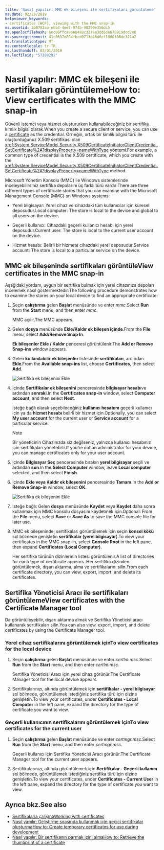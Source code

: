 ```yaml
---
title: 'Nasıl yapılır: MMC ek bileşeni ile sertifikaları görüntüleme'
ms.date: 02/25/2019
helpviewer_keywords:
- certificates [WCF], viewing with the MMC snap-in
ms.assetid: 2b8782aa-ebb4-4ee7-974b-90299e356dc5
ms.openlocfilehash: 6ec86ffca9ae84a9c3276a3dd6de676919dcd2e0
ms.sourcegitcommit: 41c0637e894fbcd0713d46d6ef1866f08dc321a2
ms.translationtype: MT
ms.contentlocale: tr-TR
ms.lasthandoff: 03/01/2019
ms.locfileid: "57200292"
---
```

# <a name="how-to-view-certificates-with-the-mmc-snap-in"></a><span data-ttu-id="c4363-102">Nasıl yapılır: MMC ek bileşeni ile sertifikaları görüntüleme</span><span class="sxs-lookup"><span data-stu-id="c4363-102">How to: View certificates with the MMC snap-in</span></span>
<span data-ttu-id="c4363-103">Güvenli istemci veya hizmet oluştururken kullanabileceğiniz bir [sertifika](working-with-certificates.md) kimlik bilgisi olarak.</span><span class="sxs-lookup"><span data-stu-id="c4363-103">When you create a secure client or service, you can use a [certificate](working-with-certificates.md) as the credential.</span></span> <span data-ttu-id="c4363-104">Örneğin, ortak bir kimlik bilgisi türü ile oluşturduğunuz X.509 sertifikası olan <xref:System.ServiceModel.Security.X509CertificateInitiatorClientCredential.SetCertificate%2A?displayProperty=nameWithType> yöntemi.</span><span class="sxs-lookup"><span data-stu-id="c4363-104">For example, a common type of credential is the X.509 certificate, which you create with the <xref:System.ServiceModel.Security.X509CertificateInitiatorClientCredential.SetCertificate%2A?displayProperty=nameWithType> method.</span></span> 

<span data-ttu-id="c4363-105">Microsoft Yönetim Konsolu (MMC) ile Windows sistemlerinde inceleyebilirsiniz sertifika depolarını üç farklı türü vardır:</span><span class="sxs-lookup"><span data-stu-id="c4363-105">There are three different types of certificate stores that you can examine with the Microsoft Management Console (MMC) on Windows systems:</span></span>

- <span data-ttu-id="c4363-106">Yerel bilgisayar: Yerel cihaz ve cihazdaki tüm kullanıcılar için küresel deposudur.</span><span class="sxs-lookup"><span data-stu-id="c4363-106">Local computer: The store is local to the device and global to all users on the device.</span></span>

- <span data-ttu-id="c4363-107">Geçerli kullanıcı: Cihazdaki geçerli kullanıcı hesabı için yerel deposudur.</span><span class="sxs-lookup"><span data-stu-id="c4363-107">Current user: The store is local to the current user account on the device.</span></span>

- <span data-ttu-id="c4363-108">Hizmet hesabı: Belirli bir hizmete cihazdaki yerel deposudur.</span><span class="sxs-lookup"><span data-stu-id="c4363-108">Service account: The store is local to a particular service on the device.</span></span>

  
## <a name="view-certificates-in-the-mmc-snap-in"></a><span data-ttu-id="c4363-109">MMC ek bileşeninde sertifikaları görüntüle</span><span class="sxs-lookup"><span data-stu-id="c4363-109">View certificates in the MMC snap-in</span></span> 

<span data-ttu-id="c4363-110">Aşağıdaki yordam, uygun bir sertifika bulmak için yerel cihazınıza depoları incelemek nasıl göstermektedir:</span><span class="sxs-lookup"><span data-stu-id="c4363-110">The following procedure demonstrates how to examine the stores on your local device to find an appropriate certificate:</span></span> 
  
1. <span data-ttu-id="c4363-111">Seçin **çalıştırma** gelen **Başlat** menüsünde ve enter *mmc*.</span><span class="sxs-lookup"><span data-stu-id="c4363-111">Select **Run** from the **Start** menu, and then enter *mmc*.</span></span> 

    <span data-ttu-id="c4363-112">MMC açılır.</span><span class="sxs-lookup"><span data-stu-id="c4363-112">The MMC appears.</span></span> 
  
2. <span data-ttu-id="c4363-113">Gelen **dosya** menüsünde **Ekle/Kaldır ek bileşen içinde**.</span><span class="sxs-lookup"><span data-stu-id="c4363-113">From the **File** menu, select **Add/Remove Snap In**.</span></span> 
    
    <span data-ttu-id="c4363-114">**Ek bileşenler Ekle / Kaldır** penceresi görüntülenir.</span><span class="sxs-lookup"><span data-stu-id="c4363-114">The **Add or Remove Snap-ins** window appears.</span></span>
  
3. <span data-ttu-id="c4363-115">Gelen **kullanılabilir ek bileşenler** listesinde **sertifikaları**, ardından **Ekle**.</span><span class="sxs-lookup"><span data-stu-id="c4363-115">From the **Available snap-ins** list, choose **Certificates**, then select **Add**.</span></span>  

    ![Sertifika ek bileşenini Ekle](./media/mmc-add-certificate-snap-in.png)
  
4. <span data-ttu-id="c4363-117">İçinde **Sertifikalar ek bileşenini** penceresinde **bilgisayar hesabı**ve ardından **sonraki**.</span><span class="sxs-lookup"><span data-stu-id="c4363-117">In the **Certificates snap-in** window, select **Computer account**, and then select **Next**.</span></span> 
  
    <span data-ttu-id="c4363-118">İsteğe bağlı olarak seçebileceğiniz **kullanıcı hesabım** geçerli kullanıcı için ya da **hizmet hesabı** belirli bir hizmet için.</span><span class="sxs-lookup"><span data-stu-id="c4363-118">Optionally, you can select **My user account** for the current user or **Service account** for a particular service.</span></span> 

    > [!NOTE]
    > <span data-ttu-id="c4363-119">Bir yöneticinin Cihazınızda siz değilseniz, yalnızca kullanıcı hesabınız için sertifikaları yönetebilir.</span><span class="sxs-lookup"><span data-stu-id="c4363-119">If you're not an administrator for your device, you can manage certificates only for your user account.</span></span>
  
5. <span data-ttu-id="c4363-120">İçinde **Bilgisayar Seç** penceresinde bırakın **yerel bilgisayar** seçili ve ardından **son**.</span><span class="sxs-lookup"><span data-stu-id="c4363-120">In the **Select Computer** window, leave **Local computer** selected, and then select **Finish**.</span></span>  
  
6. <span data-ttu-id="c4363-121">İçinde **Ekle veya Kaldır ek bileşenini** penceresinde **Tamam**.</span><span class="sxs-lookup"><span data-stu-id="c4363-121">In the **Add or Remove Snap-in** window, select **OK**.</span></span>  
  
    ![Sertifika ek bileşenini Ekle](./media/mmc-certificate-snap-in-selected.png)

7. <span data-ttu-id="c4363-123">İsteğe bağlı: Gelen **dosya** menüsünde **Kaydet** veya **Kaydet** daha sonra kullanmak için MMC konsolu dosyasını kaydetmek için.</span><span class="sxs-lookup"><span data-stu-id="c4363-123">Optional: From the **File** menu, select **Save** or **Save As** to save the MMC console file for later use.</span></span>  

8. <span data-ttu-id="c4363-124">MMC ek bileşeninde, sertifikaları görüntülemek için seçin **konsol kökü** sol bölmede genişletin **sertifikalar (yerel bilgisayar)**.</span><span class="sxs-lookup"><span data-stu-id="c4363-124">To view your certificates in the MMC snap-in, select **Console Root** in the left pane, then expand **Certificates (Local Computer)**.</span></span>

    <span data-ttu-id="c4363-125">Her sertifika türünün dizinlerinin listesi görüntülenir.</span><span class="sxs-lookup"><span data-stu-id="c4363-125">A list of directories for each type of certificate appears.</span></span> <span data-ttu-id="c4363-126">Her sertifika dizinden görüntülemek, dışarı aktarma, alma ve sertifikalarını silin.</span><span class="sxs-lookup"><span data-stu-id="c4363-126">From each certificate directory, you can view, export, import, and delete its certificates.</span></span>
  

## <a name="view-certificates-with-the-certificate-manager-tool"></a><span data-ttu-id="c4363-127">Sertifika Yöneticisi Aracı ile sertifikaları görüntüleme</span><span class="sxs-lookup"><span data-stu-id="c4363-127">View certificates with the Certificate Manager tool</span></span>

<span data-ttu-id="c4363-128">Da görüntüleyebilir, dışarı aktarma almak ve Sertifika Yöneticisi aracı kullanarak sertifikaları silin.</span><span class="sxs-lookup"><span data-stu-id="c4363-128">You can also view, export, import, and delete certificates by using the Certificate Manager tool.</span></span>

### <a name="to-view-certificates-for-the-local-device"></a><span data-ttu-id="c4363-129">Yerel cihaz sertifikalarını görüntülemek için</span><span class="sxs-lookup"><span data-stu-id="c4363-129">To view certificates for the local device</span></span>

1. <span data-ttu-id="c4363-130">Seçin **çalıştırma** gelen **Başlat** menüsünde ve enter *certlm.msc*.</span><span class="sxs-lookup"><span data-stu-id="c4363-130">Select **Run** from the **Start** menu, and then enter *certlm.msc*.</span></span> 

    <span data-ttu-id="c4363-131">Sertifika Yöneticisi Aracı için yerel cihaz görünür.</span><span class="sxs-lookup"><span data-stu-id="c4363-131">The Certificate Manager tool for the local device appears.</span></span> 
  
2. <span data-ttu-id="c4363-132">Sertifikalarınızı, altında görüntülemek için **sertifikalar - yerel bilgisayar** sol bölmede, görüntülemek istediğiniz sertifika türü için dizine genişletin.</span><span class="sxs-lookup"><span data-stu-id="c4363-132">To view your certificates, under **Certificates - Local Computer** in the left pane, expand the directory for the type of certificate you want to view.</span></span>

### <a name="to-view-certificates-for-the-current-user"></a><span data-ttu-id="c4363-133">Geçerli kullanıcının sertifikalarını görüntülemek için</span><span class="sxs-lookup"><span data-stu-id="c4363-133">To view certificates for the current user</span></span>

1. <span data-ttu-id="c4363-134">Seçin **çalıştırma** gelen **Başlat** menüsünde ve enter *certmgr.msc*.</span><span class="sxs-lookup"><span data-stu-id="c4363-134">Select **Run** from the **Start** menu, and then enter *certmgr.msc*.</span></span> 

    <span data-ttu-id="c4363-135">Geçerli kullanıcı için Sertifika Yöneticisi Aracı görünür.</span><span class="sxs-lookup"><span data-stu-id="c4363-135">The Certificate Manager tool for the current user appears.</span></span> 
  
2. <span data-ttu-id="c4363-136">Sertifikalarınızı, altında görüntülemek için **Sertifikalar - Geçerli kullanıcı** sol bölmede, görüntülemek istediğiniz sertifika türü için dizine genişletin.</span><span class="sxs-lookup"><span data-stu-id="c4363-136">To view your certificates, under **Certificates - Current User** in the left pane, expand the directory for the type of certificate you want to view.</span></span>

  
## <a name="see-also"></a><span data-ttu-id="c4363-137">Ayrıca bkz.</span><span class="sxs-lookup"><span data-stu-id="c4363-137">See also</span></span>
- [<span data-ttu-id="c4363-138">Sertifikalarla çalışma</span><span class="sxs-lookup"><span data-stu-id="c4363-138">Working with certificates</span></span>](working-with-certificates.md)
- [<span data-ttu-id="c4363-139">Nasıl yapılır: Geliştirme sırasında kullanmak için geçici sertifikalar oluşturma</span><span class="sxs-lookup"><span data-stu-id="c4363-139">How to: Create temporary certificates for use during development</span></span>](how-to-create-temporary-certificates-for-use-during-development.md)
- [<span data-ttu-id="c4363-140">Nasıl yapılır: Bir sertifikanın parmak izini alma</span><span class="sxs-lookup"><span data-stu-id="c4363-140">How to: Retrieve the thumbprint of a certificate</span></span>](how-to-retrieve-the-thumbprint-of-a-certificate.md)
